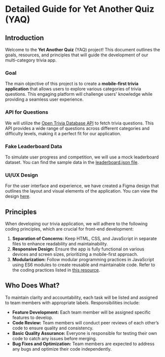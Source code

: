 # Detailed Guide for Yet Another Quiz (YAQ)

## Introduction

Welcome to the **Yet Another Quiz** (YAQ) project! This document outlines the goals, resources, and principles that will guide the development of our multi-category trivia app. 

### Goal

The main objective of this project is to create a **mobile-first trivia application** that allows users to explore various categories of trivia questions. This engaging platform will challenge users' knowledge while providing a seamless user experience.

### API for Questions

We will utilize the [Open Trivia Database API](https://opentdb.com/) to fetch trivia questions. This API provides a wide range of questions across different categories and difficulty levels, making it a perfect fit for our application.

### Fake Leaderboard Data

To simulate user progress and competition, we will use a mock leaderboard dataset. You can find the sample data in the [leaderboard.json file](./src/data/leaderboard.json).

### UI/UX Design

For the user interface and experience, we have created a Figma design that outlines the layout and visual elements of the application. You can view the design [here](https://www.figma.com/design/gndoVmY1OKjVEPxWhMwb8q/%5BFREE%5D-Queezy---Quiz-App-UI-Kit-(Community)?node-id=1-2&m=dev&t=Mu0HLbAbvRWL53xT-1).

## Principles

When developing our trivia application, we will adhere to the following coding principles, which are crucial for front-end development:

1. **Separation of Concerns:** Keep HTML, CSS, and JavaScript in separate files to enhance readability and maintainability.
2. **Responsive Design:** Ensure the app is fully functional on various devices and screen sizes, prioritizing a mobile-first approach.
3. **Modularization:** Follow modular programming practices in JavaScript using ES6 modules to create reusable and maintainable code. Refer to the coding practices listed in [this resource](https://github.com/ryanmcdermott/clean-code-javascript).

## Who Does What?

To maintain clarity and accountability, each task will be listed and assigned to team members with appropriate labels. Responsibilities include:

- **Feature Development:** Each team member will be assigned specific features to develop.
- **Code Review:** Team members will conduct peer reviews of each other’s code to ensure quality and consistency.
- **Basic Quality Assurance:** Everyone is responsible for testing their own code to catch any issues before merging.
- **Bug Fixes and Optimization:** Team members are expected to address any bugs and optimize their code independently.